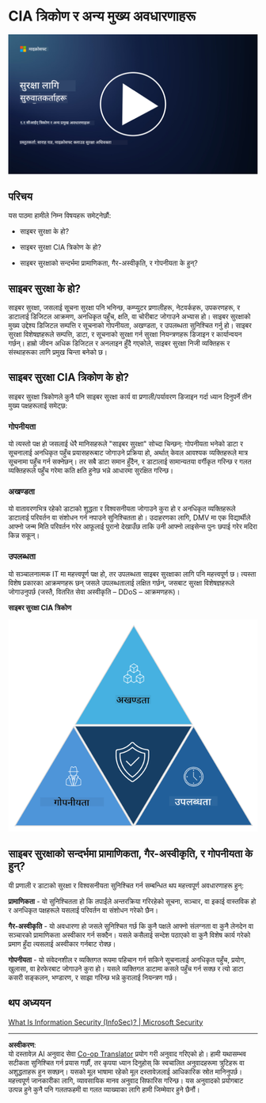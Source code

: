 <!--
CO_OP_TRANSLATOR_METADATA:
{
  "original_hash": "16a76f9fa372fb63cffb6d76b855f023",
  "translation_date": "2025-09-04T01:09:12+00:00",
  "source_file": "1.1 The CIA triad and other key concepts.md",
  "language_code": "ne"
}
-->
# CIA त्रिकोण र अन्य मुख्य अवधारणाहरू

[![भिडियो हेर्नुहोस्](../../translated_images/1-1_placeholder.5743591289ea76087b78301a315f244c665d5266d895538c9d1a52b1f0d08603.ne.png)](https://learn-video.azurefd.net/vod/player?id=d4c2f633-fa6a-4a3d-8d41-7a1d71189832)

## परिचय

यस पाठमा हामीले निम्न विषयहरू समेट्नेछौं:

 - साइबर सुरक्षा के हो?
   
 
 - साइबर सुरक्षा CIA त्रिकोण के हो?

   

 - साइबर सुरक्षाको सन्दर्भमा प्रामाणिकता, गैर-अस्वीकृति, र गोपनीयता के हुन्?

## साइबर सुरक्षा के हो?

साइबर सुरक्षा, जसलाई सूचना सुरक्षा पनि भनिन्छ, कम्प्युटर प्रणालीहरू, नेटवर्कहरू, उपकरणहरू, र डाटालाई डिजिटल आक्रमण, अनधिकृत पहुँच, क्षति, वा चोरीबाट जोगाउने अभ्यास हो। साइबर सुरक्षाको मुख्य उद्देश्य डिजिटल सम्पत्ति र सूचनाको गोपनीयता, अखण्डता, र उपलब्धता सुनिश्चित गर्नु हो। साइबर सुरक्षा विशेषज्ञहरूले सम्पत्ति, डाटा, र सूचनाको सुरक्षा गर्न सुरक्षा नियन्त्रणहरू डिजाइन र कार्यान्वयन गर्छन्। हाम्रो जीवन अधिक डिजिटल र अनलाइन हुँदै गएकोले, साइबर सुरक्षा निजी व्यक्तिहरू र संस्थाहरूका लागि प्रमुख चिन्ता बनेको छ।

## साइबर सुरक्षा CIA त्रिकोण के हो?

साइबर सुरक्षा त्रिकोणले कुनै पनि साइबर सुरक्षा कार्य वा प्रणाली/पर्यावरण डिजाइन गर्दा ध्यान दिनुपर्ने तीन मुख्य पक्षहरूलाई समेट्छ:

### गोपनीयता

यो त्यस्तो पक्ष हो जसलाई धेरै मानिसहरूले "साइबर सुरक्षा" सोच्दा चिन्छन्: गोपनीयता भनेको डाटा र सूचनालाई अनधिकृत पहुँच प्रयासहरूबाट जोगाउने प्रक्रिया हो, अर्थात् केवल आवश्यक व्यक्तिहरूले मात्र सूचनामा पहुँच गर्न सक्नेछन्। तर सबै डाटा समान हुँदैन, र डाटालाई सामान्यतया वर्गीकृत गरिन्छ र गलत व्यक्तिहरूले पहुँच गरेमा कति क्षति हुनेछ भन्ने आधारमा सुरक्षित गरिन्छ।

### अखण्डता

यो वातावरणभित्र रहेको डाटाको शुद्धता र विश्वसनीयता जोगाउने कुरा हो र अनधिकृत व्यक्तिहरूले डाटालाई परिवर्तन वा संशोधन गर्न नपाउने सुनिश्चितता हो। उदाहरणका लागि, DMV मा एक विद्यार्थीले आफ्नो जन्म मिति परिवर्तन गरेर आफूलाई पुरानो देखाउँछ ताकि उनी आफ्नो लाइसेन्स पुनः छपाई गरेर मदिरा किन्न सकून्।

### उपलब्धता

यो सञ्चालनात्मक IT मा महत्त्वपूर्ण पक्ष हो, तर उपलब्धता साइबर सुरक्षाका लागि पनि महत्त्वपूर्ण छ। त्यस्ता विशेष प्रकारका आक्रमणहरू छन् जसले उपलब्धतालाई लक्षित गर्छन्, जसबाट सुरक्षा विशेषज्ञहरूले जोगाउनुपर्छ (जस्तै, वितरित सेवा अस्वीकृति – DDoS – आक्रमणहरू)।

**साइबर सुरक्षा CIA त्रिकोण**

![image](../../translated_images/ciatriad.0cf01e809b3845866bec11e829aac615e19a7b2a2897a4aafeb8000955a3f4b5.ne.png)

## साइबर सुरक्षाको सन्दर्भमा प्रामाणिकता, गैर-अस्वीकृति, र गोपनीयता के हुन्?

यी प्रणाली र डाटाको सुरक्षा र विश्वसनीयता सुनिश्चित गर्न सम्बन्धित थप महत्त्वपूर्ण अवधारणाहरू हुन्:

**प्रामाणिकता** - यो सुनिश्चितता हो कि तपाईंले अन्तरक्रिया गरिरहेको सूचना, सञ्चार, वा इकाई वास्तविक हो र अनधिकृत पक्षहरूले यसलाई परिवर्तन वा संशोधन गरेको छैन।

**गैर-अस्वीकृति** - यो अवधारणा हो जसले सुनिश्चित गर्छ कि कुनै पक्षले आफ्नो संलग्नता वा कुनै लेनदेन वा सञ्चारको प्रामाणिकता अस्वीकार गर्न सक्दैन। यसले कसैलाई सन्देश पठाएको वा कुनै विशेष कार्य गरेको प्रमाण हुँदा त्यसलाई अस्वीकार गर्नबाट रोक्छ।

**गोपनीयता** - यो संवेदनशील र व्यक्तिगत रूपमा पहिचान गर्न सकिने सूचनालाई अनधिकृत पहुँच, प्रयोग, खुलासा, वा हेरफेरबाट जोगाउने कुरा हो। यसले व्यक्तिगत डाटामा कसले पहुँच गर्न सक्छ र त्यो डाटा कसरी सङ्कलन, भण्डारण, र साझा गरिन्छ भन्ने कुरालाई नियन्त्रण गर्छ। 

## थप अध्ययन

[What Is Information Security (InfoSec)? | Microsoft Security](https://www.microsoft.com/security/business/security-101/what-is-information-security-infosec#:~:text=Three%20pillars%20of%20information%20security%3A%20the%20CIA%20triad,as%20guiding%20principles%20for%20implementing%20an%20InfoSec%20plan.)

---

**अस्वीकरण**:  
यो दस्तावेज़ AI अनुवाद सेवा [Co-op Translator](https://github.com/Azure/co-op-translator) प्रयोग गरी अनुवाद गरिएको हो। हामी यथासम्भव सटीकता सुनिश्चित गर्न प्रयास गर्छौं, तर कृपया ध्यान दिनुहोस् कि स्वचालित अनुवादहरूमा त्रुटिहरू वा अशुद्धताहरू हुन सक्छन्। यसको मूल भाषामा रहेको मूल दस्तावेज़लाई आधिकारिक स्रोत मानिनुपर्छ। महत्त्वपूर्ण जानकारीका लागि, व्यावसायिक मानव अनुवाद सिफारिस गरिन्छ। यस अनुवादको प्रयोगबाट उत्पन्न हुने कुनै पनि गलतफहमी वा गलत व्याख्याका लागि हामी जिम्मेवार हुने छैनौं।